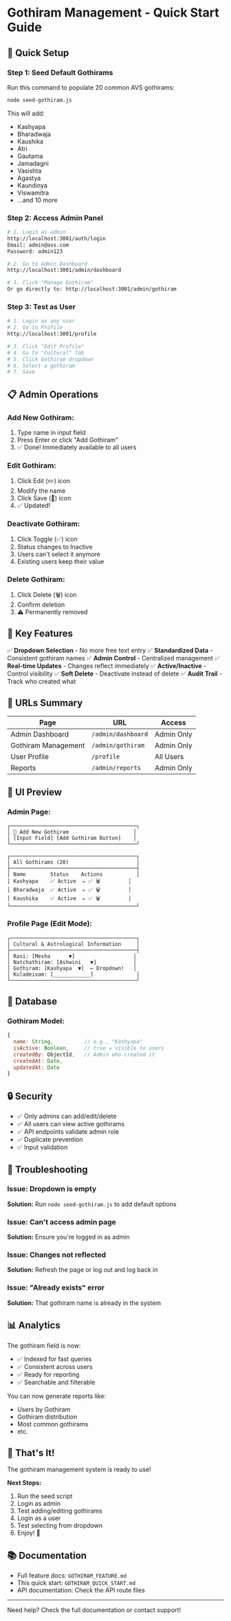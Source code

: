 # Gothiram Management - Quick Start Guide

## 🚀 Quick Setup

### Step 1: Seed Default Gothirams

Run this command to populate 20 common AVS gothirams:

```bash
node seed-gothiram.js
```

This will add:
- Kashyapa
- Bharadwaja
- Kaushika
- Atri
- Gautama
- Jamadagni
- Vasishta
- Agastya
- Kaundinya
- Viswamitra
- ...and 10 more

### Step 2: Access Admin Panel

```bash
# 1. Login as admin
http://localhost:3001/auth/login
Email: admin@avs.com
Password: admin123

# 2. Go to Admin Dashboard
http://localhost:3001/admin/dashboard

# 3. Click "Manage Gothiram"
Or go directly to: http://localhost:3001/admin/gothiram
```

### Step 3: Test as User

```bash
# 1. Login as any user
# 2. Go to Profile
http://localhost:3001/profile

# 3. Click "Edit Profile"
# 4. Go to "Cultural" tab
# 5. Click Gothiram dropdown
# 6. Select a gothiram
# 7. Save
```

## 📋 Admin Operations

### Add New Gothiram:
1. Type name in input field
2. Press Enter or click "Add Gothiram"
3. ✅ Done! Immediately available to all users

### Edit Gothiram:
1. Click Edit (✏️) icon
2. Modify the name
3. Click Save (💾) icon
4. ✅ Updated!

### Deactivate Gothiram:
1. Click Toggle (✅) icon
2. Status changes to Inactive
3. Users can't select it anymore
4. Existing users keep their value

### Delete Gothiram:
1. Click Delete (🗑️) icon
2. Confirm deletion
3. ⚠️ Permanently removed

## 🎯 Key Features

✅ **Dropdown Selection** - No more free text entry
✅ **Standardized Data** - Consistent gothiram names
✅ **Admin Control** - Centralized management
✅ **Real-time Updates** - Changes reflect immediately
✅ **Active/Inactive** - Control visibility
✅ **Soft Delete** - Deactivate instead of delete
✅ **Audit Trail** - Track who created what

## 📱 URLs Summary

| Page | URL | Access |
|------|-----|--------|
| Admin Dashboard | `/admin/dashboard` | Admin Only |
| Gothiram Management | `/admin/gothiram` | Admin Only |
| User Profile | `/profile` | All Users |
| Reports | `/admin/reports` | Admin Only |

## 🎨 UI Preview

### Admin Page:
```
┌─────────────────────────────────────────┐
│ 📝 Add New Gothiram                     │
│ [Input Field] [Add Gothiram Button]    │
└─────────────────────────────────────────┘

┌─────────────────────────────────────────┐
│ All Gothirams (20)                      │
├─────────────────────────────────────────┤
│ Name        Status    Actions           │
│ Kashyapa    ✅ Active  ✏️ ✅ 🗑️         │
│ Bharadwaja  ✅ Active  ✏️ ✅ 🗑️         │
│ Kaushika    ✅ Active  ✏️ ✅ 🗑️         │
└─────────────────────────────────────────┘
```

### Profile Page (Edit Mode):
```
┌─────────────────────────────────────────┐
│ Cultural & Astrological Information     │
├─────────────────────────────────────────┤
│ Rasi: [Mesha      ▼]                   │
│ Natchathiram: [Ashwini   ▼]            │
│ Gothiram: [Kashyapa  ▼]  ← Dropdown!   │
│ Kuladeivam: [____________]              │
└─────────────────────────────────────────┘
```

## 💾 Database

### Gothiram Model:
```javascript
{
  name: String,          // e.g., "Kashyapa"
  isActive: Boolean,     // true = visible to users
  createdBy: ObjectId,   // Admin who created it
  createdAt: Date,
  updatedAt: Date
}
```

## 🔒 Security

- ✅ Only admins can add/edit/delete
- ✅ All users can view active gothirams
- ✅ API endpoints validate admin role
- ✅ Duplicate prevention
- ✅ Input validation

## 🐛 Troubleshooting

### Issue: Dropdown is empty
**Solution:** Run `node seed-gothiram.js` to add default options

### Issue: Can't access admin page
**Solution:** Ensure you're logged in as admin

### Issue: Changes not reflected
**Solution:** Refresh the page or log out and log back in

### Issue: "Already exists" error
**Solution:** That gothiram name is already in the system

## 📊 Analytics

The gothiram field is now:
- ✅ Indexed for fast queries
- ✅ Consistent across users
- ✅ Ready for reporting
- ✅ Searchable and filterable

You can now generate reports like:
- Users by Gothiram
- Gothiram distribution
- Most common gothirams
- etc.

## 🎉 That's It!

The gothiram management system is ready to use!

**Next Steps:**
1. Run the seed script
2. Login as admin
3. Test adding/editing gothirams
4. Login as a user
5. Test selecting from dropdown
6. Enjoy! 🚀

## 📚 Documentation

- Full feature docs: `GOTHIRAM_FEATURE.md`
- This quick start: `GOTHIRAM_QUICK_START.md`
- API documentation: Check the API route files

---

Need help? Check the full documentation or contact support!

